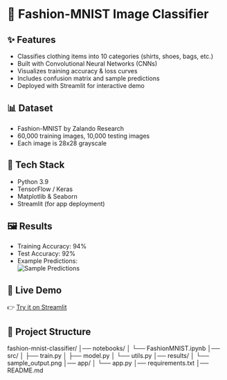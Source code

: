 # 👗 Fashion-MNIST Image Classifier

## ✨ Features
- Classifies clothing items into 10 categories (shirts, shoes, bags, etc.)
- Built with Convolutional Neural Networks (CNNs)
- Visualizes training accuracy & loss curves
- Includes confusion matrix and sample predictions
- Deployed with Streamlit for interactive demo

## 📊 Dataset
- Fashion-MNIST by Zalando Research
- 60,000 training images, 10,000 testing images
- Each image is 28x28 grayscale

## 🚀 Tech Stack
- Python 3.9
- TensorFlow / Keras
- Matplotlib & Seaborn
- Streamlit (for app deployment)

## 🖼️ Results
- Training Accuracy: 94%
- Test Accuracy: 92%
- Example Predictions:  
  ![Sample Predictions](results/sample_output.png)

## 🔗 Live Demo
👉 [Try it on Streamlit](https://your-streamlit-link.com)

## 📂 Project Structure
fashion-mnist-classifier/
│── notebooks/
│ └── FashionMNIST.ipynb
│── src/
│ ├── train.py
│ ├── model.py
│ └── utils.py
│── results/
│ └── sample_output.png
│── app/
│ └── app.py
│── requirements.txt
│── README.md
